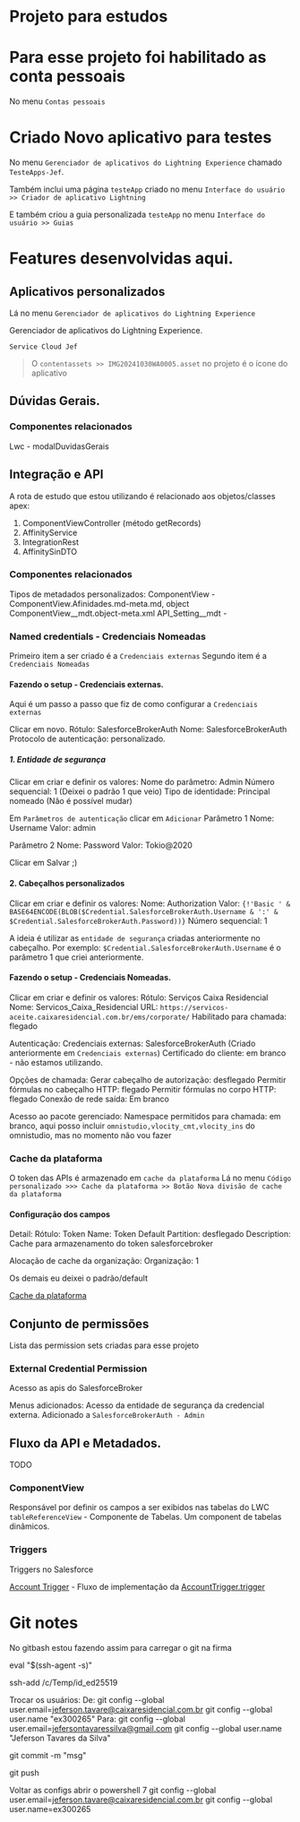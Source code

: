 # Projeto para estudos

# Para esse projeto foi habilitado as conta pessoais

No menu `Contas pessoais`

# Criado Novo aplicativo para testes

No menu `Gerenciador de aplicativos do Lightning Experience` chamado `TesteApps-Jef`.

Também inclui uma página `testeApp` criado no menu `Interface do usuário >> Criador de aplicativo Lightning`

E também criou a guia personalizada `testeApp` no menu `Interface do usuário >> Guias`

# Features desenvolvidas aqui.

## Aplicativos personalizados

Lá no menu `Gerenciador de aplicativos do Lightning Experience`

Gerenciador de aplicativos do Lightning Experience.

`Service Cloud Jef`

> O `contentassets >> IMG20241030WA0005.asset` no projeto é o ícone do aplicativo

## Dúvidas Gerais.

### Componentes relacionados

Lwc - modalDuvidasGerais

## Integração e API

A rota de estudo que estou utilizando é relacionado aos objetos/classes apex:

1. ComponentViewController (método getRecords)
2. AffinityService
3. IntegrationRest
4. AffinitySinDTO

### Componentes relacionados

Tipos de metadados personalizados:
ComponentView - ComponentView.Afinidades.md-meta.md, object ComponentView__mdt.object-meta.xml
API_Setting__mdt -

### Named credentials - Credenciais Nomeadas

Primeiro item a ser criado é a `Credenciais externas`
Segundo item é a `Credenciais Nomeadas`

#### Fazendo o setup - Credenciais externas.

Aqui é um passo a passo que fiz de como configurar a `Credenciais externas`

Clicar em novo.
Rótulo: SalesforceBrokerAuth
Nome: SalesforceBrokerAuth
Protocolo de autenticação: personalizado.

##### 1. Entidade de segurança

Clicar em criar e definir os valores:
Nome do parâmetro: Admin
Número sequencial: 1 (Deixei o padrão 1 que veio)
Tipo de identidade: Principal nomeado (Não é possível mudar)

Em `Parâmetros de autenticação` clicar em `Adicionar`
Parâmetro 1
Nome: Username
Valor: admin

Parâmetro 2
Nome: Password
Valor: Tokio@2020

Clicar em Salvar ;)

#### 2. Cabeçalhos personalizados

Clicar em criar e definir os valores:
Nome: Authorization
Valor:
`{!'Basic ' & BASE64ENCODE(BLOB($Credential.SalesforceBrokerAuth.Username & ':' & $Credential.SalesforceBrokerAuth.Password))}`
Número sequencial: 1

A ideia é utilizar as `entidade de segurança` criadas anteriormente no cabeçalho. Por exemplo:
`$Credential.SalesforceBrokerAuth.Username` é o parâmetro 1 que criei anteriormente.

#### Fazendo o setup - Credenciais Nomeadas.

Clicar em criar e definir os valores:
Rótulo: Serviços Caixa Residencial
Nome: Servicos_Caixa_Residencial
URL: `https://servicos-aceite.caixaresidencial.com.br/ems/corporate/`
Habilitado para chamada: flegado

Autenticação:
Credenciais externas: SalesforceBrokerAuth (Criado anteriormente em `Credenciais externas`)
Certificado do cliente: em branco - não estamos utilizando.

Opções de chamada:
Gerar cabeçalho de autorização: desflegado
Permitir fórmulas no cabeçalho HTTP: flegado
Permitir fórmulas no corpo HTTP: flegado
Conexão de rede saída: Em branco

Acesso ao pacote gerenciado:
Namespace permitidos para chamada: em branco, aqui posso incluir `omnistudio,vlocity_cmt,vlocity_ins` do omnistudio, mas
no momento não vou fazer

### Cache da plataforma

O token das APIs é armazenado em `cache da plataforma`
Lá no menu `Código personalizado >>> Cache da plataforma >> Botão Nova divisão de cache da plataforma`

#### Configuração dos campos

Detail:
Rótulo: Token
Name: Token
Default Partition: desflegado
Description: Cache para armazenamento do token salesforcebroker

Alocação de cache da organização:
Organização: 1

Os demais eu deixei o padrão/default

[Cache da plataforma](https://trailhead.salesforce.com/pt-BR/content/learn/modules/platform_cache/platform_cache_use)

## Conjunto de permissões

Lista das permission sets criadas para esse projeto

### External Credential Permission

Acesso as apis do SalesforceBroker

Menus adicionados:
Acesso da entidade de segurança da credencial externa.
Adicionado a `SalesforceBrokerAuth - Admin`

## Fluxo da API e Metadados.

TODO

### ComponentView

Responsável por definir os campos a ser exibidos nas tabelas do LWC `tableReferenceView` - Componente de Tabelas.
Um component de tabelas dinâmicos.

### Triggers

Triggers no Salesforce

[Account Trigger](Docs/account_trigger.md) - Fluxo de implementação
da [AccountTrigger.trigger](force-app/main/default/triggers/AccountTrigger.trigger)

# Git notes

No gitbash estou fazendo assim para carregar o git na firma

eval "$(ssh-agent -s)"

ssh-add /c/Temp/id_ed25519

Trocar os usuários:
De:
git config --global user.email=jeferson.tavare@caixaresidencial.com.br
git config --global user.name "ex300265"
Para:
git config --global user.email=jefersontavaressilva@gmail.com
git config --global user.name "Jeferson Tavares da Silva"

git commit -m "msg"

git push

Voltar as configs
abrir o powershell 7
git config --global user.email=jeferson.tavare@caixaresidencial.com.br
git config --global user.name=ex300265